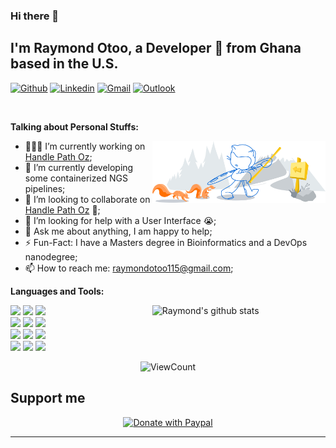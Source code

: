 ### Hi there 👋

<!--
**rayotoo/rayotoo** is a ✨ _special_ ✨ repository because its `README.md` (this file) appears on your GitHub profile.

<!-- Your title -->
## I'm Raymond Otoo, a Developer 🚀 from Ghana based in the U.S.

<!-- Your badges
You can use the website to generate badges: https://shields.io/
-->

[![Github](https://img.shields.io/badge/-Github-000?style=flat&logo=Github&logoColor=white)](https://github.com/rayotoo)
[![Linkedin](https://img.shields.io/badge/-LinkedIn-blue?style=flat&logo=Linkedin&logoColor=white)](https://www.linkedin.com/in/raymond-anan-otoo-8aa77424/)
[![Gmail](https://img.shields.io/badge/-Gmail-c14438?style=flat&logo=Gmail&logoColor=white)](mailto:raymondotoo115@gmail.com)
[![Outlook](https://img.shields.io/badge/-Outlook-0078D4?style=flat&logo=Microsoft-Outlook&logoColor=white)](mailto:raotoo@ualr.edu)

&nbsp;

<!-- Talking about you -->
**Talking about Personal Stuffs:**

<!-- Any image aligned to the right. Beware the width -->
<img width="55%" align="right" alt="Github" src="https://github.com/rayotoo/rayotoo/blob/main/git-header.svg" />

- 👨🏽‍💻 I’m currently working on [Handle Path Oz](https://github.com/rayotoo/handle-path-oz);
- 🌱 I’m currently developing some containerized NGS pipelines; 
- 👯 I’m looking to collaborate on [Handle Path Oz](https://github.com/rayotoo/handle-path-oz) 🤝;
- 🤔 I’m looking for help with a User Interface 😭;
- 💬 Ask me about anything, I am happy to help;
- ⚡️ Fun-Fact: I have a Masters degree in Bioinformatics and a DevOps nanodegree;
- 📫 How to reach me: raymondotoo115@gmail.com;

**Languages and Tools:** 

<!-- Your github readme stats
You can use this api: https://github.com/rayotoo/github-readme-stats
-->
<p>
  <a href="https://github.com/rayotoo/handle-path-oz">
    <img width="55%" align="right" alt="Raymond's github stats" src="https://github-readme-stats.vercel.app/api?username=rayotoo&show_icons=true&hide_border=true" />
  </a>

  <!-- Your languages and tools. Be careful with the alignment. 
  You can use this sites to get logos: https://www.vectorlogo.zone or https://simpleicons.org/
  -->
  <code><img width="10%" src="https://www.vectorlogo.zone/logos/java/java-ar21.svg"></code>
  <code><img width="10%" src="https://www.vectorlogo.zone/logos/ansible/ansible-ar21.svg"></code>
  <code><img width="10%" src="https://www.vectorlogo.zone/logos/python/python-horizontal.svg"></code>
  <br />
  <code><img width="10%" src="https://www.vectorlogo.zone/logos/r-project/r-project-ar21.svg"></code>
  <code><img width="10%" src="https://www.vectorlogo.zone/logos/circleci/circleci-ar21.svg"></code>
  <code><img width="10%" src="https://www.vectorlogo.zone/logos/docker/docker-ar21.svg"></code>
  <br />
  <code><img width="10%" src="https://www.vectorlogo.zone/logos/mysql/mysql-ar21.svg"></code>
  <code><img width="10%" src="https://www.vectorlogo.zone/logos/amazon_cloudformation/amazon_cloudformation-ar21.svg"></code>
  <code><img width="10%" src="https://www.vectorlogo.zone/logos/kubernetes/kubernetes-ar21.svg"></code>
  <br />
  <code><img width="10%" src="https://www.vectorlogo.zone/logos/git-scm/git-scm-ar21.svg"></code>
  <code><img width="10%" src="https://www.vectorlogo.zone/logos/yaml/yaml-ar21.svg"></code>
  <code><img width="10%" src="https://www.vectorlogo.zone/logos/gnu_bash/gnu_bash-ar21.svg"></code>
</p>

<!-- Your hits or visitors
site: http://hits.dwyl.com or https://visitor-badge.glitch.me
Both apis are in trouble due to the number of requests, if you know any other to register visitors, great
-->
<p align="center">
  <img alt="ViewCount" src="https://views.whatilearened.today/views/github/rayotoo/rayotoo.svg" />
</p>

## Support me
<!-- Your support, if you have it 
I created these images, feel free to use them.
-->
<p align="center">
  <a href="https://www.paypal.com/donate/?hosted_button_id=8JHU8H2AZFU8Q" target="_blank">
      <img width="18%" alt="Donate with Paypal" src="https://raw.githubusercontent.com/onimur/.github/master/.resources/support-paypal.png"/>
  </a>

</p>

---


<!-- This readme was created by Raymond Otoo - https://github.com/rayotoo -->
